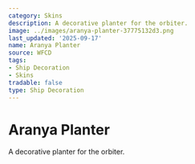 ```yaml
---
category: Skins
description: A decorative planter for the orbiter.
image: ../images/aranya-planter-37775132d3.png
last_updated: '2025-09-17'
name: Aranya Planter
source: WFCD
tags:
- Ship Decoration
- Skins
tradable: false
type: Ship Decoration
---
```


# Aranya Planter

A decorative planter for the orbiter.

